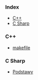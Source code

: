 ### Index

* [C++](#C++)
* [C Sharp](#C#)

### C++

* [makefile](http://www.cs.colby.edu/maxwell/courses/tutorials/maketutor/)

### C Sharp

* [Podstawy](https://pl.wikibooks.org/wiki/C_Sharp)
